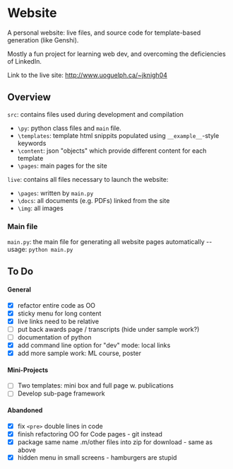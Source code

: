 # Website
A personal website: live files, and source code for template-based generation (like Genshi).

Mostly a fun project for learning web dev, and overcoming the deficiencies of LinkedIn.

Link to the live site: http://www.uoguelph.ca/~jknigh04

## Overview 

`src`:  contains files used during development and compilation
- `\py`: python class files and `main` file.
- `\templates`: template html snippits populated using `__example__`-style keywords
- `\content`: json "objects" which provide different content for each template
- `\pages`: main pages for the site

`live`: contains all files necessary to launch the website:
- `\pages`: written by `main.py`
- `\docs`: all documents (e.g. PDFs) linked from the site
- `\img`: all images

### Main file
`main.py`: the main file for generating all website pages automatically -- usage: `python main.py`

## To Do

#### General
- [x] refactor entire code as OO
- [x] sticky menu for long content
- [x] live links need to be relative
- [ ] put back awards page / transcripts (hide under sample work?)
- [ ] documentation of python
- [x] add command line option for "dev" mode: local links
- [x] add more sample work: ML course, poster

#### Mini-Projects
- [ ] Two templates: mini box and full page w. publications
- [ ] Develop sub-page framework

#### Abandoned
- [x] fix `<pre>` double lines in code
- [x] finish refactoring OO for Code pages - git instead
- [x] package same name .m/other files into zip for download - same as above
- [x] hidden menu in small screens - hamburgers are stupid
